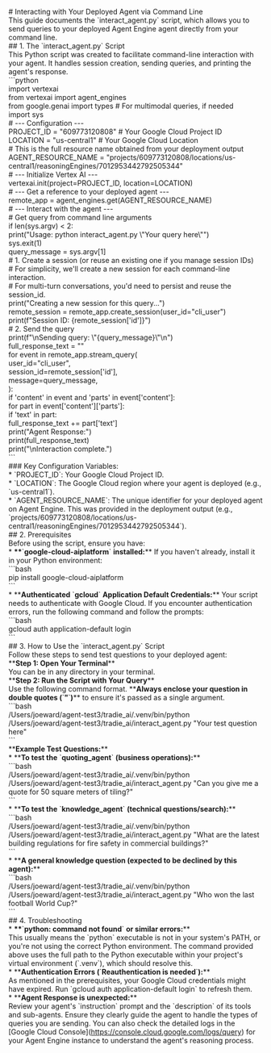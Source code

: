\# Interacting with Your Deployed Agent via Command Line  
This guide documents the \`interact\_agent.py\` script, which allows you to send queries to your deployed Agent Engine agent directly from your command line.  
\#\# 1\. The \`interact\_agent.py\` Script  
This Python script was created to facilitate command-line interaction with your agent. It handles session creation, sending queries, and printing the agent's response.  
\`\`\`python  
import vertexai  
from vertexai import agent\_engines  
from google.genai import types \# For multimodal queries, if needed  
import sys  
\# \--- Configuration \---  
PROJECT\_ID \= "609773120808" \# Your Google Cloud Project ID  
LOCATION \= "us-central1" \# Your Google Cloud Location  
\# This is the full resource name obtained from your deployment output  
AGENT\_RESOURCE\_NAME \= "projects/609773120808/locations/us-central1/reasoningEngines/7012953442792505344"  
\# \--- Initialize Vertex AI \---  
vertexai.init(project=PROJECT\_ID, location=LOCATION)  
\# \--- Get a reference to your deployed agent \---  
remote\_app \= agent\_engines.get(AGENT\_RESOURCE\_NAME)  
\# \--- Interact with the agent \---  
\# Get query from command line arguments  
if len(sys.argv) \< 2:  
    print("Usage: python interact\_agent.py \\"Your query here\\"")  
    sys.exit(1)  
query\_message \= sys.argv\[1\]  
\# 1\. Create a session (or reuse an existing one if you manage session IDs)  
\# For simplicity, we'll create a new session for each command-line interaction.  
\# For multi-turn conversations, you'd need to persist and reuse the session\_id.  
print("Creating a new session for this query...")  
remote\_session \= remote\_app.create\_session(user\_id="cli\_user")  
print(f"Session ID: {remote\_session\['id'\]}")  
\# 2\. Send the query  
print(f"\\nSending query: \\"{query\_message}\\"\\n")  
full\_response\_text \= ""  
for event in remote\_app.stream\_query(  
    user\_id="cli\_user",  
    session\_id=remote\_session\['id'\],  
    message=query\_message,  
):  
    if 'content' in event and 'parts' in event\['content'\]:  
        for part in event\['content'\]\['parts'\]:  
            if 'text' in part:  
                full\_response\_text \+= part\['text'\]  
print("Agent Response:")  
print(full\_response\_text)  
print("\\nInteraction complete.")  
\`\`\`  
\#\#\# Key Configuration Variables:  
\*   \`PROJECT\_ID\`: Your Google Cloud Project ID.  
\*   \`LOCATION\`: The Google Cloud region where your agent is deployed (e.g., \`us-central1\`).  
\*   \`AGENT\_RESOURCE\_NAME\`: The unique identifier for your deployed agent on Agent Engine. This was provided in the deployment output (e.g., \`projects/609773120808/locations/us-central1/reasoningEngines/7012953442792505344\`).  
\#\# 2\. Prerequisites  
Before using the script, ensure you have:  
\*   **\*\***\`**google-cloud-aiplatform**\` **installed:**\*\* If you haven't already, install it in your Python environment:  
    \`\`\`bash  
    pip install google-cloud-aiplatform  
    \`\`\`  
\*   \*\***Authenticated** \`**gcloud**\` **Application Default Credentials:**\*\* Your script needs to authenticate with Google Cloud. If you encounter authentication errors, run the following command and follow the prompts:  
    \`\`\`bash  
    gcloud auth application-default login  
    \`\`\`  
\#\# 3\. How to Use the \`interact\_agent.py\` Script  
Follow these steps to send test questions to your deployed agent:  
\*\***Step 1: Open Your Terminal**\*\*  
You can be in any directory in your terminal.  
\*\***Step 2: Run the Script with Your Query**\*\*  
Use the following command format. \*\***Always enclose your question in double quotes (**\`**"**\`**)**\*\* to ensure it's passed as a single argument.  
\`\`\`bash  
/Users/joeward/agent-test3/tradie\_ai/.venv/bin/python /Users/joeward/agent-test3/tradie\_ai/interact\_agent.py "Your test question here"  
\`\`\`  
\*\***Example Test Questions:**\*\*  
\*   \*\***To test the** \`**quoting\_agent**\` **(business operations):**\*\*  
    \`\`\`bash  
    /Users/joeward/agent-test3/tradie\_ai/.venv/bin/python /Users/joeward/agent-test3/tradie\_ai/interact\_agent.py "Can you give me a quote for 50 square meters of tiling?"  
    \`\`\`  
\*   \*\***To test the** \`**knowledge\_agent**\` **(technical questions/search):**\*\*  
    \`\`\`bash  
    /Users/joeward/agent-test3/tradie\_ai/.venv/bin/python /Users/joeward/agent-test3/tradie\_ai/interact\_agent.py "What are the latest building regulations for fire safety in commercial buildings?"  
    \`\`\`  
\*   \*\***A general knowledge question (expected to be declined by this agent):**\*\*  
    \`\`\`bash  
    /Users/joeward/agent-test3/tradie\_ai/.venv/bin/python /Users/joeward/agent-test3/tradie\_ai/interact\_agent.py "Who won the last football World Cup?"  
    \`\`\`  
\#\# 4\. Troubleshooting  
\*   **\*\***\`**python: command not found**\` **or similar errors:**\*\*  
    This usually means the \`python\` executable is not in your system's PATH, or you're not using the correct Python environment. The command provided above uses the full path to the Python executable within your project's virtual environment (\`.venv\`), which should resolve this.  
\*   \*\***Authentication Errors (**\`**Reauthentication is needed**\`**):**\*\*  
    As mentioned in the prerequisites, your Google Cloud credentials might have expired. Run \`gcloud auth application-default login\` to refresh them.  
\*   \*\***Agent Response is unexpected:**\*\*  
    Review your agent's \`instruction\` prompt and the \`description\` of its tools and sub-agents. Ensure they clearly guide the agent to handle the types of queries you are sending. You can also check the detailed logs in the \[Google Cloud Console\](https://console.cloud.google.com/logs/query) for your Agent Engine instance to understand the agent's reasoning process.  
